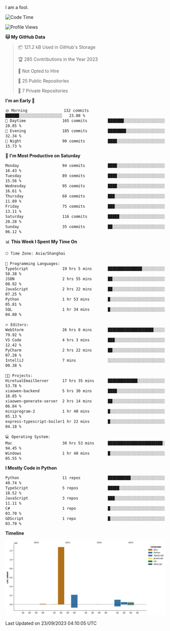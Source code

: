 I am a fool.

<!--START_SECTION:waka-->
![Code Time](http://img.shields.io/badge/Code%20Time-735%20hrs%2047%20mins-blue)

![Profile Views](http://img.shields.io/badge/Profile%20Views-1-blue)

**🐱 My GitHub Data** 

> 📦 121.2 kB Used in GitHub's Storage 
 > 
> 🏆 285 Contributions in the Year 2023
 > 
> 🚫 Not Opted to Hire
 > 
> 📜 25 Public Repositories 
 > 
> 🔑 7 Private Repositories 
 > 
**I'm an Early 🐤** 

```text
🌞 Morning                132 commits         ██████░░░░░░░░░░░░░░░░░░░   23.08 % 
🌆 Daytime                165 commits         ███████░░░░░░░░░░░░░░░░░░   28.85 % 
🌃 Evening                185 commits         ████████░░░░░░░░░░░░░░░░░   32.34 % 
🌙 Night                  90 commits          ████░░░░░░░░░░░░░░░░░░░░░   15.73 % 
```
📅 **I'm Most Productive on Saturday** 

```text
Monday                   94 commits          ████░░░░░░░░░░░░░░░░░░░░░   16.43 % 
Tuesday                  89 commits          ████░░░░░░░░░░░░░░░░░░░░░   15.56 % 
Wednesday                95 commits          ████░░░░░░░░░░░░░░░░░░░░░   16.61 % 
Thursday                 68 commits          ███░░░░░░░░░░░░░░░░░░░░░░   11.89 % 
Friday                   75 commits          ███░░░░░░░░░░░░░░░░░░░░░░   13.11 % 
Saturday                 116 commits         █████░░░░░░░░░░░░░░░░░░░░   20.28 % 
Sunday                   35 commits          ██░░░░░░░░░░░░░░░░░░░░░░░   06.12 % 
```


📊 **This Week I Spent My Time On** 

```text
🕑︎ Time Zone: Asia/Shanghai

💬 Programming Languages: 
TypeScript               19 hrs 5 mins       ███████████████░░░░░░░░░░   58.38 % 
JSON                     2 hrs 55 mins       ██░░░░░░░░░░░░░░░░░░░░░░░   08.92 % 
JavaScript               2 hrs 22 mins       ██░░░░░░░░░░░░░░░░░░░░░░░   07.25 % 
Python                   1 hr 53 mins        █░░░░░░░░░░░░░░░░░░░░░░░░   05.81 % 
SQL                      1 hr 34 mins        █░░░░░░░░░░░░░░░░░░░░░░░░   04.80 % 

🔥 Editors: 
WebStorm                 26 hrs 8 mins       ████████████████████░░░░░   79.92 % 
VS Code                  4 hrs 3 mins        ███░░░░░░░░░░░░░░░░░░░░░░   12.42 % 
PyCharm                  2 hrs 22 mins       ██░░░░░░░░░░░░░░░░░░░░░░░   07.28 % 
IntelliJ                 7 mins              ░░░░░░░░░░░░░░░░░░░░░░░░░   00.38 % 

🐱‍💻 Projects: 
HiretualEmailServer      17 hrs 35 mins      █████████████░░░░░░░░░░░░   53.78 % 
xiaowen-backend          5 hrs 30 mins       ████░░░░░░░░░░░░░░░░░░░░░   16.85 % 
xiaowen-generate-server  2 hrs 14 mins       ██░░░░░░░░░░░░░░░░░░░░░░░   06.84 % 
miniprogram-2            1 hr 40 mins        █░░░░░░░░░░░░░░░░░░░░░░░░   05.13 % 
express-typescript-boiler1 hr 22 mins        █░░░░░░░░░░░░░░░░░░░░░░░░   04.18 % 

💻 Operating System: 
Mac                      30 hrs 53 mins      ████████████████████████░   94.45 % 
Windows                  1 hr 48 mins        █░░░░░░░░░░░░░░░░░░░░░░░░   05.55 % 
```

**I Mostly Code in Python** 

```text
Python                   11 repos            ██████████░░░░░░░░░░░░░░░   40.74 % 
TypeScript               5 repos             █████░░░░░░░░░░░░░░░░░░░░   18.52 % 
JavaScript               3 repos             ███░░░░░░░░░░░░░░░░░░░░░░   11.11 % 
C#                       1 repo              █░░░░░░░░░░░░░░░░░░░░░░░░   03.70 % 
GDScript                 1 repo              █░░░░░░░░░░░░░░░░░░░░░░░░   03.70 % 
```



**Timeline**

![Lines of Code chart](https://raw.githubusercontent.com/VeejaLiu/VeejaLiu/master/assets/bar_graph.png)


 Last Updated on 23/09/2023 04:10:05 UTC
<!--END_SECTION:waka-->
